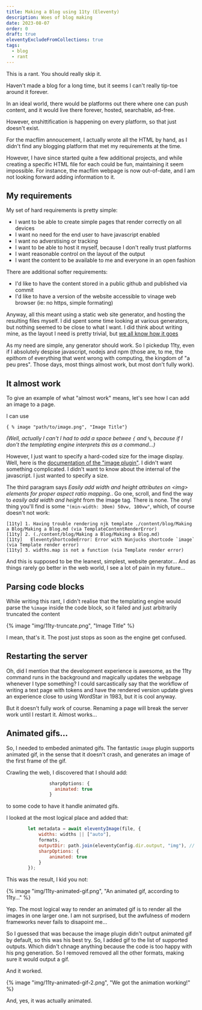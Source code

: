 ```yaml
---
title: Making a Blog using 11ty (Eleventy)
description: Woes of blog making
date: 2023-08-07
order: 0
draft: true
eleventyExcludeFromCollections: true
tags:
  - blog
  - rant
---
```


This is a rant. You should really skip it.

Haven't made a blog for a long time, but it seems I can't really tip-toe around it forever.

In an ideal world, there would be platforms out there where one can push content, and it would live there forever, hosted, searchable, ad-free.

However, enshittification is happening on every platform, so that just doesn't exist.

For the macflim annoucement, I actually wrote all the HTML by hand, as I didn't find any blogging platform that met my requirements at the time.

However, I have since started quite a few additional projects, and while creating a specific HTML file for each could be fun, maintaining it seem impossible. For instance, the macflim webpage is now out-of-date, and I am not looking forward adding information to it.

## My requirements

My set of hard requirements is pretty simple:

- I want to be able to create simple pages that render correctly on all devices
- I want no need for the end user to have javascript enabled
- I want no adverstising or tracking
- I want to be able to host it myself, because I don't really trust platforms
- I want reasonable control on the layout of the output
- I want the content to be available to me and everyone in an open fashion

There are additional softer requirements:

- I'd like to have the content stored in a public github and published via commit
- I'd like to have a version of the website accessible to vinage web browser (ie: no https, simple formating)

Anyway, all this meant using a static web site generator, and hosting the resulting files myself. I did spent some time looking at various generators, but nothing seemed to be close to what I want. I did think about writing mine, as the layout I need is pretty trivial, but [we all know how it goes](https://xkcd.com/974/)

As my need are simple, any generator should work. So I pickedup 11ty, even if I absolutely despise javascript, nodejs and npm (those are, to me, the epithom of everything that went wrong with computing, the kingdom of "a peu pres". Those days, most things almost work, but most don't fully work).

## It almost work

To give an example of what "almost work" means, let's see how I can add an image to a page.

I can use

```
{ % image "path/to/image.png", "Image Title"}
```

*(Well, actually I can't I had to add a space betwee ``{`` and ``%``, because if I don't the templating engine interprets this as a command...)*

However, I just want to specify a hard-coded size for the image display. Well, here is the [documentation of the "image plugin"](https://www.11ty.dev/docs/plugins/image/#creating-an-shortcode). I didn't want something complicated. I didn't want to know about the internal of the javascript. I just wanted to specify a size.

The third paragram says *Easily add width and height attributes on \<img> elements for proper aspect ratio mapping.*. Go one, scroll, and find the way to *easily add width and height* from the image tag. There is none. The onyl thing you'll find is some ``"(min-width: 30em) 50vw, 100vw"``, which, of course doesn't not work:

```
[11ty] 1. Having trouble rendering njk template ./content/blog/Making a Blog/Making a Blog.md (via TemplateContentRenderError)
[11ty] 2. (./content/blog/Making a Blog/Making a Blog.md)
[11ty]   EleventyShortcodeError: Error with Nunjucks shortcode `image` (via Template render error)
[11ty] 3. widths.map is not a function (via Template render error)
```

And this is supposed to be the leanest, simplest, website generator... And as things rarely go better in the web world, I see a lot of pain in my future...

## Parsing code blocks

While writing this rant, I didn't realise that the templating engine would parse the ``%image`` inside the code block, so it failed and just arbitrarily truncated the content

{% image "img/11ty-truncate.png", "Image Title" %}

I mean, that's it. The post just stops as soon as the engine get confused.

## Restarting the server

Oh, did I mention that the development experience is awesome, as the 11ty command runs in the background and magically updates the webpage whenever I type something? I could sarcastically say that the workflow of writing a text page with tokens and have the rendered version update gives an experience close to using WordStar in 1983, but it is cool anyway.

But it doesn't fully work of course. Renaming a page will break the server work until I restart it. Almost works...

## Animated gifs...

So, I needed to embeded animated gifs. The fantastic ``image`` plugin supports animated gif, in the sense that it doesn't crash, and generates an image of the first frame of the gif.

Crawling the web, I discovered that I should add:

```js
				sharpOptions: {
				  animated: true
				}
```

to some code to have it handle animated gifs.

I looked at the most logical place and added that:

```js
		let metadata = await eleventyImage(file, {
			widths: widths || ["auto"],
			formats,
			outputDir: path.join(eleventyConfig.dir.output, "img"), // Advanced usage note: `eleventyConfig.dir` works here because we’re using addPlugin.
			sharpOptions: {
				animated: true
			}
		});
```

This was the result, I kid you not:

{% image "img/11ty-animated-gif.png", "An animated gif, according to 11ty..." %}

Yep. The most logical way to render an animated gif is to render all the images in one larger one. I am not surprised, but the awfulness of modern frameworks never fails to disapoint me...

So I guessed that was because the image plugin didn't output animated gif by default, so this was his best try. So, I added gif to the list of supported outputs. Which didn't chnage anything because the code is too happy with his png generation. So I removed  removed all the other formats, making sure it would output a gif.

And it worked.

{% image "img/11ty-animated-gif-2.png", "We got the animation working!" %}

And, yes, it was actually animated.
